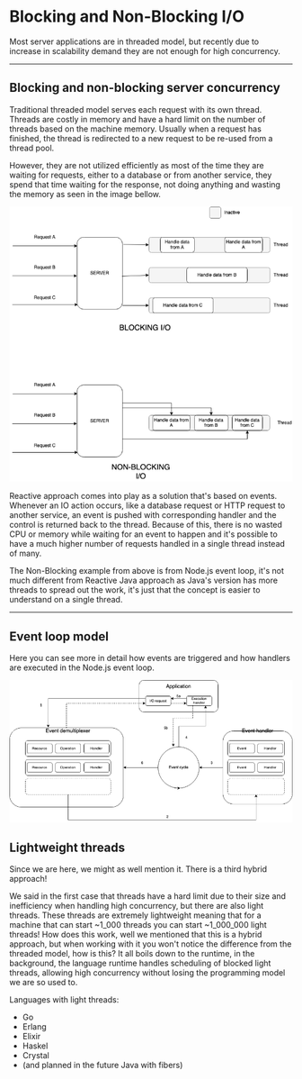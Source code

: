 # Blocking and Non-Blocking I/O

Most server applications are in threaded model, but recently due to increase in scalability demand
they are not enough for high concurrency.

---

## Blocking and non-blocking server concurrency

Traditional threaded model serves each request with its own thread. Threads are costly in memory and have a 
hard limit on the number of threads based on the machine memory. Usually when a request has finished, the thread is
redirected to a new request to be re-used from a thread pool.

However, they are not utilized efficiently as most of the time they are waiting for requests, either to a database or
from another service, they spend that time waiting for the response, not doing anything and wasting the memory as seen
in the image bellow.

![Threaded model](./assets/Threaded%20model.png)

Reactive approach comes into play as a solution that's based on events. Whenever an IO action occurs, like a database
request or HTTP request to another service, an event is pushed with corresponding handler and the control is returned 
back to the thread. Because of this, there is no wasted CPU or memory while waiting for an event to happen and it's 
possible to have a much higher number of requests handled in a single thread instead of many.

The Non-Blocking example from above is from Node.js event loop, it's not much different from Reactive Java approach as
Java's version has more threads to spread out the work, it's just that the concept is easier to understand on a single 
thread.

---

## Event loop model

Here you can see more in detail how events are triggered and how handlers are executed in the Node.js event loop.

![Event loop model](./assets/Node.js%20event%20loop.png)

## Lightweight threads

Since we are here, we might as well mention it. There is a third hybrid approach!

We said in the first case that threads have a hard limit due to their size and inefficiency when handling high 
concurrency, but there are also light threads. These threads are extremely lightweight meaning that for a 
machine that can start ~1_000 threads you can start ~1_000_000 light threads! How does this work, well we mentioned 
that this is a hybrid approach, but when working with it you won't notice the difference from the threaded model, how is 
this? It all boils down to the runtime, in the background, the language runtime handles scheduling of blocked light 
threads, allowing high concurrency without losing the programming model we are so used to.

Languages with light threads:
 - Go
 - Erlang
 - Elixir
 - Haskel
 - Crystal
 - (and planned in the future Java with fibers)
